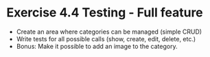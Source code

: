 # Exercise 4.4 Testing - Full feature

- Create an area where categories can be managed (simple CRUD)
- Write tests for all possible calls (show, create, edit, delete, etc.)
- Bonus: Make it possible to add an image to the category.
